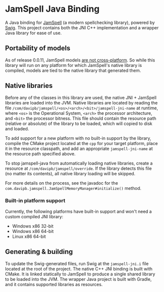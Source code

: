 # JamSpell Java Binding
A Java binding for [JamSpell](https://github.com/bakwc/JamSpell) (a modern spellchecking library), powered by [Swig](http://www.swig.org/).
This project contains both the JNI C++ implementation and a wrapper Java library for ease of use.

## Portability of models
As of release 0.0.11, JamSpell models [are not cross-platform](https://github.com/bakwc/JamSpell/issues/40).
So while this library will run on any platform for which JamSpell's native library is compiled, models are tied to the native library that generated them.

## Native libraries
Before any of the classes in this library are used, the native JNI + JamSpell libraries are loaded into the JVM.
Native libraries are located by reading the file `/com/davipb/jamspell/<os>/<arch>/<bit>/jamspell-jni-name` at runtime, where `<os>` is the Operational System, `<arch>` the processor architecture, and `<bit>` the processor bitness.
This file should contain the resource path (relative or absolute) of the library to be loaded, which will copied to disk and loaded.

To add support for a new platform with no built-in support by the library, compile the CMake project located at the `cpp` for your target platform, place it in the resource classpath, and add an appropriate `jamspell-jni-name` at the resource path specified above.

To stop jamspell-java from automatically loading native libraries, create a resource at `/com/davipb/jamspell/override`.
If the library detects this file (no matter its contents), all native library loading will be skipped.

For more details on the process, see the javadoc for the `com.davipb.jamspell.JamSpellMemoryManager#initialize()` method.

### Built-in platform support
Currently, the following platforms have built-in support and won't need a custom compiled JNI library:
* Windows x86 32-bit
* Windows x86 64-bit
* Linux x86 64-bit

## Generating & building
To update the Swig-generated files, run Swig at the `jamspell-jni.i` file located at the root of the project.
The native C++ JNI binding is built with CMake. It is linked statically to JamSpell to produce a single shared library to be loaded into the JVM.
The wrapper Java project is built with Gradle, and it contains supported libraries as resources.
